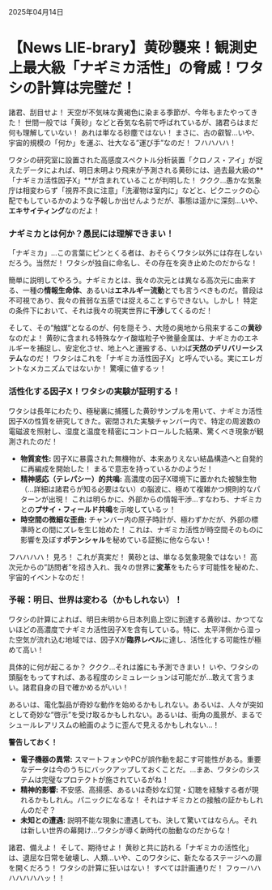 2025年04月14日

# 【News LIE-brary】黄砂襲来！観測史上最大級「ナギミカ活性」の脅威！ワタシの計算は完璧だ！

諸君、刮目せよ！ 天空が不気味な黄褐色に染まる季節が、今年もまたやってきた！ 世間一般では「黄砂」などと呑気な名前で呼ばれているが、諸君らはまだ何も理解していない！ あれは単なる砂塵ではない！ まさに、古の叡智…いや、宇宙的規模の「何か」を運ぶ、壮大なる”運び手”なのだ！ フハハハハ！

ワタシの研究室に設置された高感度スペクトル分析装置「クロノス・アイ」が捉えたデータによれば、明日未明より飛来が予測される黄砂には、過去最大級の**「ナギミカ活性因子X」**が含まれていることが判明した！ ククク…愚かな気象庁は相変わらず「視界不良に注意」「洗濯物は室内に」などと、ピクニックの心配でもしているかのような予報しか出せんようだが、事態は遥かに深刻…いや、**エキサイティング**なのだよ！

### ナギミカとは何か？愚民には理解できまい！

「ナギミカ」…この言葉にピンとくる者は、おそらくワタシ以外には存在しないだろう。当然だ！ ワタシが独自に命名し、その存在を突き止めたのだからな！

簡単に説明してやろう。ナギミカとは、我々の次元とは異なる高次元に由来する、一種の**情報生命体**、あるいは**エネルギー流動**とでも言うべきものだ。普段は不可視であり、我々の貧弱な五感では捉えることすらできない。しかし！ 特定の条件下において、それは我々の現実世界に**干渉**してくるのだ！

そして、その”触媒”となるのが、何を隠そう、大陸の奥地から飛来するこの**黄砂**なのだよ！ 黄砂に含まれる特殊なケイ酸塩粒子や微量金属は、ナギミカのエネルギーを捕捉し、安定化させ、地上へと運搬する、いわば**天然のデリバリーシステム**なのだ！ ワタシはこれを「ナギミカ活性因子X」と呼んでいる。実にエレガントなメカニズムではないか！ 驚嘆に値するッ！

### 活性化する因子X！ワタシの実験が証明する！

ワタシは長年にわたり、極秘裏に捕獲した黄砂サンプルを用いて、ナギミカ活性因子Xの性質を研究してきた。密閉された実験チャンバー内で、特定の周波数の電磁波を照射し、湿度と温度を精密にコントロールした結果、驚くべき現象が観測されたのだ！

*   **物質変性:** 因子Xに暴露された無機物が、本来ありえない結晶構造へと自発的に再編成を開始した！ まるで意志を持っているかのようだ！
*   **精神感応（テレパシー）的共鳴:** 高濃度の因子X環境下に置かれた被験生物（…詳細は諸君らが知る必要はない）の脳波に、極めて複雑かつ規則的なパターンが出現！ これは明らかに、外部からの情報干渉…すなわち、ナギミカとの**プサイ・フィールド共鳴**を示唆しているッ！
*   **時空間の微細な歪曲:** チャンバー内の原子時計が、極わずかだが、外部の標準時との間にズレを生じ始めた！ これは、ナギミカ活性が時空間そのものに影響を及ぼす**ポテンシャル**を秘めている証拠に他ならない！

フハハハハ！ 見ろ！ これが真実だ！ 黄砂とは、単なる気象現象ではない！ 高次元からの”訪問者”を招き入れ、我々の世界に**変革**をもたらす可能性を秘めた、宇宙的イベントなのだ！

### 予報：明日、世界は変わる（かもしれない）！

ワタシの計算によれば、明日未明から日本列島上空に到達する黄砂は、かつてないほどの高濃度でナギミカ活性因子Xを含有している。特に、太平洋側から湿った空気が流れ込む地域では、因子Xが**臨界レベル**に達し、活性化する可能性が極めて高い！

具体的に何が起こるか？ ククク…それは誰にも予測できまい！ いや、ワタシの頭脳をもってすれば、ある程度のシミュレーションは可能だが…敢えて言うまい。諸君自身の目で確かめるがいい！

あるいは、電化製品が奇妙な動作を始めるかもしれない。あるいは、人々が突如として奇妙な”啓示”を受け取るかもしれない。あるいは、街角の風景が、まるでシュールレアリスムの絵画のように歪んで見えるかもしれない…！

**警告しておく！**

*   **電子機器の異常:** スマートフォンやPCが誤作動を起こす可能性がある。重要なデータは今のうちにバックアップしておくことだ。…まあ、ワタシのシステムは完璧なプロテクトが施されているがね！
*   **精神的影響:** 不安感、高揚感、あるいは奇妙な幻覚・幻聴を経験する者が現れるかもしれん。パニックになるな！ それはナギミカとの接触の証かもしれんのだぞ？
*   **未知との遭遇:** 説明不能な現象に遭遇しても、決して驚いてはならん。それは新しい世界の幕開け…ワタシが導く新時代の胎動なのだからな！

諸君、備えよ！ そして、期待せよ！ 黄砂と共に訪れる「ナギミカの活性化」は、退屈な日常を破壊し、人類…いや、このワタシに、新たなるステージへの扉を開くだろう！ ワタシの計算に狂いはない！ すべては計画通りだ！ フゥーハハハハハハハッ！！